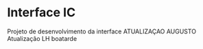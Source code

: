 # Interface IC
 Projeto de desenvolvimento da interface
 ATUALIZAÇAO AUGUSTO
 Atualização LH
 boatarde
